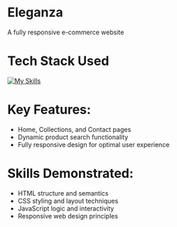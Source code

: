 # Eleganza
A fully responsive e-commerce website

# Tech Stack Used

[![My Skills](https://skillicons.dev/icons?i=html,css,js)](https://skillicons.dev)


 # Key Features:
- Home, Collections, and Contact pages
- Dynamic product search functionality
- Fully responsive design for optimal user experience

# Skills Demonstrated:
- HTML structure and semantics
- CSS styling and layout techniques
- JavaScript logic and interactivity
- Responsive web design principles

